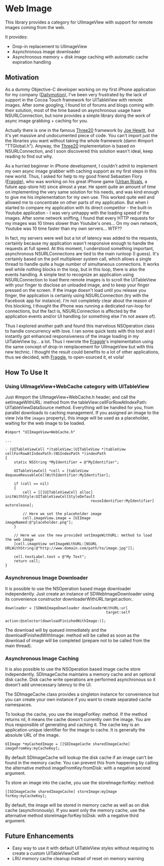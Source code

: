 Web Image
=========

This library provides a category for UIImageVIew with support for remote images coming from the web.

It provides:

- Drop-in replacement to UIImageView
- Asynchronous image downloader
- Asynchronous memory + disk image caching with automatic cache expiration handling

Motivation
----------

As a dummy Objective-C developer working on my first iPhone application for my company
([Dailymotion][]), I've been very frustrated by the lack of support in the Cocoa Touch framework for
UITableView with remote images. After some googling, I found lot of forums and blogs coming with
their solution, most of the time based on asynchronous usage have NSURLConnection, but none provides
a simple library doing the work of async image grabbing + caching for you.

Actually there is one in the famous [Three20][] framework by [Joe Hewitt][], but it's yet massive
and undocumented piece of code. You can't import just the the libraries you want without taking the
whole framework (damn #import "TTGlobal.h"). Anyway, the [Three20][] implementation is based on
NSURLConnection, and I soon discovered this solution wasn't ideal, keep reading to find out why.

As a hurried beginner in iPhone development, I couldn't admit to implement my own async image
grabber with caching support as my first steps in this new world. Thus, I asked for help to my good
friend Sebastien Flory ([Fraggle][]), who was working on his great iPhone game ([Urban Rivals][], a
future app-store hit) since almost a year. He spent quite an amount of time on implementing the very
same solution for his needs, and was kind enough to give me his implementation for my own use. This
worked quite well and allowed me to concentrate on other parts of my application. But when I started
to compare my application with its direct competitor - the built-in Youtube application - I was very
unhappy with the loading speed of the images. After some network sniffing, I found that every HTTP
requests for my images was 10 times slower than Youtube's ones... On my own network, Youtube was 10
time faster than my own servers... WTF??

In fact, my servers were well but a lot of latency was added to the requests, certainly because my
application wasn't responsive enough to handle the requests at full speed. At this moment, I
understood something important, asynchronous NSURLConnections are tied to the main runloop (I
guess). It's certainly based on the poll multiplexer system call, which allows a single thread to
handle quite a huge number of simultaneous connections. It works well while nothing blocks in the
loop, but in this loop, there is also the events handling. A simple test to recognize an application
using NSURLConnection to load there remote images is to scroll the UITableView with your finger to
disclose an unloaded image, and to keep your finger pressed on the screen. If the image doesn't load
until you release you finger, the application is certainly using NSURLConnection (try with the
Facebook app for instance). I'm not completely clear about the reason of this blocking, I thought
the iPhone was running a dedicated run-loop for connections, but the fact is, NSURLConnection is
affected by the application events and/or UI handling (or something else I'm not aware of).

Thus I explored another path and found this marvelous NSOperation class to handle concurrency with
love. I ran some quick tests with this tool and I instantly got enhanced responsiveness of the image
loading in my UITableView by... a lot. Thus I rewrote the [Fraggle][]'s implementation using the
same concept of drop-in remplacement for UIImageView but with this new technic. I thought the result
could benefits to a lot of other applications, thus we decided, with [Fraggle][], to open-sourced
it, et voila!

How To Use It
-------------

### Using UIImageView+WebCache category with UITableView

Just #import the UIImageView+WebCache.h header, and call the setImageWithURL: method from the
tableView:cellForRowAtIndexPath: UITableViewDataSource method. Everything will be handled for you,
from parallel downloads to caching management. If you assigned an image to the view (via the
`images` property), this image will be used as a placeholder, waiting for the web image to be
loaded.

    #import "UIImageView+WebCache.h"

    ...

    - (UITableViewCell *)tableView:(UITableView *)tableView cellForRowAtIndexPath:(NSIndexPath *)indexPath
    {
        static NSString *MyIdentifier = @"MyIdentifier";

        UITableViewCell *cell = [tableView dequeueReusableCellWithIdentifier:MyIdentifier];

        if (cell == nil)
        {
            cell = [[[UITableViewCell alloc] initWithStyle:UITableViewCellStyleDefault
                                           reuseIdentifier:MyIdentifier] autorelease];

            // Here we set the placeholder image
            cell.imageView.image = [UIImage imageNamed:@"placeholder.png"];
        }

        // Here we use the new provided setImageWithURL: method to load the web image
        [cell.imageView setImageWithURL:[NSURL URLWithString:@"http://www.domain.com/path/to/image.jpg"]];

        cell.textLabel.text = @"My Text";
        return cell;
    }

### Asynchronous Image Downloader

It is possible to use the NSOperation based image downloader independently. Just create an instance
of SDWebImageDownloader using its convenience constructor downloaderWithURL:target:action:.

    downloader = [SDWebImageDownloader downloaderWithURL:url
                                                  target:self
                                                  action:@selector(downloadFinishedWithImage:)];

The download will by queued immediately and the downloadFinishedWithImage: method will be called as
soon as the download of image will be completed (prepare not to be called from the main thread).

### Asynchronous Image Caching

It is also possible to use the NSOperation based image cache store independently. SDImageCache
maintains a memory cache and an optional disk cache. Disk cache write operations are performed
asynchronous so it doesn't add unnecessary latency to the UI.

The SDImageCache class provides a singleton instance for convenience but you can create your own
instance if you want to create separated cache namespaces.

To lookup the cache, you use the imageForKey: method. If the method returns nil, it means the cache
doesn't currently own the image. You are thus responsible of generating and caching it. The cache
key is an application unique identifier for the image to cache. It is generally the absolute URL of
the image.

    UIImage *myCachedImage = [[SDImageCache sharedImageCache] imageFromKey:myCacheKey];

By default SDImageCache will lookup the disk cache if an image can't be found in the memory cache.
You can prevent this from happening by calling the alternative method imageFromKey:fromDisk: with a
negative second argument.

To store an image into the cache, you use the storeImage:forKey: method:

    [[SDImageCache sharedImageCache] storeImage:myImage forKey:myCacheKey];

By default, the image will be stored in memory cache as well as on disk cache (asynchronously). If
you want only the memory cache, use the alternative method storeImage:forKey:toDisk: with a negative
third argument.

Future Enhancements
-------------------

- Easy way to use it with default UITableView styles without requiring to create a custom UITableViewCell
- LRU memory cache cleanup instead of reset on memory warning


[Dailymotion]: http://www.dailymotion.com
[Fraggle]: http://fraggle.squarespace.com
[Urban Rivals]: http://fraggle.squarespace.com/blog/2009/9/15/almost-done-here-is-urban-rivals-iphone-trailer.html
[Three20]: http://groups.google.com/group/three20
[Joe Hewitt]: http://www.joehewitt.com